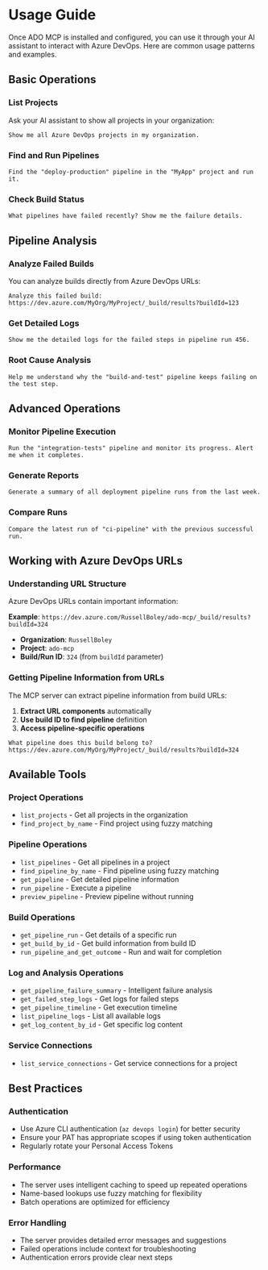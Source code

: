 # Usage Guide

Once ADO MCP is installed and configured, you can use it through your AI assistant to interact with Azure DevOps. Here are common usage patterns and examples.

## Basic Operations

### List Projects

Ask your AI assistant to show all projects in your organization:

```
Show me all Azure DevOps projects in my organization.
```

### Find and Run Pipelines

```
Find the "deploy-production" pipeline in the "MyApp" project and run it.
```

### Check Build Status

```
What pipelines have failed recently? Show me the failure details.
```

## Pipeline Analysis

### Analyze Failed Builds

You can analyze builds directly from Azure DevOps URLs:

```
Analyze this failed build: https://dev.azure.com/MyOrg/MyProject/_build/results?buildId=123
```

### Get Detailed Logs

```
Show me the detailed logs for the failed steps in pipeline run 456.
```

### Root Cause Analysis

```
Help me understand why the "build-and-test" pipeline keeps failing on the test step.
```

## Advanced Operations

### Monitor Pipeline Execution

```
Run the "integration-tests" pipeline and monitor its progress. Alert me when it completes.
```

### Generate Reports

```
Generate a summary of all deployment pipeline runs from the last week.
```

### Compare Runs

```
Compare the latest run of "ci-pipeline" with the previous successful run.
```

## Working with Azure DevOps URLs

### Understanding URL Structure

Azure DevOps URLs contain important information:

**Example**: `https://dev.azure.com/RussellBoley/ado-mcp/_build/results?buildId=324`

- **Organization**: `RussellBoley`
- **Project**: `ado-mcp`
- **Build/Run ID**: `324` (from `buildId` parameter)

### Getting Pipeline Information from URLs

The MCP server can extract pipeline information from build URLs:

1. **Extract URL components** automatically
2. **Use build ID to find pipeline** definition
3. **Access pipeline-specific operations**

```
What pipeline does this build belong to? https://dev.azure.com/MyOrg/MyProject/_build/results?buildId=324
```

## Available Tools

### Project Operations
- `list_projects` - Get all projects in the organization
- `find_project_by_name` - Find project using fuzzy matching

### Pipeline Operations
- `list_pipelines` - Get all pipelines in a project
- `find_pipeline_by_name` - Find pipeline using fuzzy matching
- `get_pipeline` - Get detailed pipeline information
- `run_pipeline` - Execute a pipeline
- `preview_pipeline` - Preview pipeline without running

### Build Operations
- `get_pipeline_run` - Get details of a specific run
- `get_build_by_id` - Get build information from build ID
- `run_pipeline_and_get_outcome` - Run and wait for completion

### Log and Analysis Operations
- `get_pipeline_failure_summary` - Intelligent failure analysis
- `get_failed_step_logs` - Get logs for failed steps
- `get_pipeline_timeline` - Get execution timeline
- `list_pipeline_logs` - List all available logs
- `get_log_content_by_id` - Get specific log content

### Service Connections
- `list_service_connections` - Get service connections for a project

## Best Practices

### Authentication
- Use Azure CLI authentication (`az devops login`) for better security
- Ensure your PAT has appropriate scopes if using token authentication
- Regularly rotate your Personal Access Tokens

### Performance
- The server uses intelligent caching to speed up repeated operations
- Name-based lookups use fuzzy matching for flexibility
- Batch operations are optimized for efficiency

### Error Handling
- The server provides detailed error messages and suggestions
- Failed operations include context for troubleshooting
- Authentication errors provide clear next steps